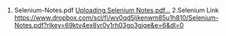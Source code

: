 1. Selenium-Notes.pdf    [Uploading Selenium Notes.pdf…]()
2.Selenium Link  https://www.dropbox.com/scl/fi/wv0qd5ljkenwm85u1h810/Selenium-Notes.pdf?rlkey=69ktv4ex8yr0y1rh03go3gjqe&e=6&dl=0
